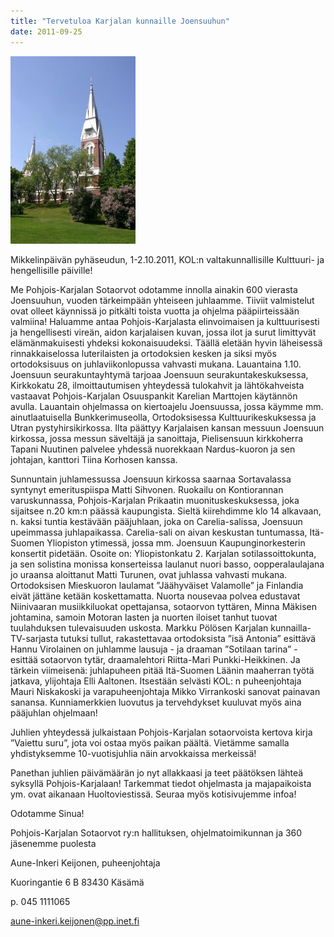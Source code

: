 ```yaml
---
title: "Tervetuloa Karjalan kunnaille Joensuuhun"
date: 2011-09-25
---
```


[![Joensuun kirkko](images/joensuun-kirkko-200x300.jpg "Joensuun kirkko")](http://p-ksotaorvot.fi/wp-content/uploads/2011/02/joensuun-kirkko.jpg)

Mikkelinpäivän pyhäseudun, 1-2.10.2011, KOL:n valtakunnallisille Kulttuuri- ja hengellisille päiville!

Me Pohjois-Karjalan Sotaorvot odotamme innolla ainakin 600 vierasta Joensuuhun, vuoden tärkeimpään yhteiseen juhlaamme. Tiiviit valmistelut ovat olleet käynnissä jo pitkälti toista vuotta ja ohjelma pääpiirteissään valmiina! Haluamme antaa Pohjois-Karjalasta elinvoimaisen ja kulttuurisesti ja hengellisesti vireän, aidon karjalaisen kuvan, jossa ilot ja surut limittyvät elämänmakuisesti yhdeksi kokonaisuudeksi. Täällä eletään hyvin läheisessä rinnakkaiselossa luterilaisten ja ortodoksien kesken ja siksi myös ortodoksisuus on juhlaviikonlopussa vahvasti mukana. Lauantaina 1.10. Joensuun seurakuntayhtymä tarjoaa Joensuun seurakuntakeskuksessa, Kirkkokatu 28, ilmoittautumisen yhteydessä tulokahvit ja lähtökahveista vastaavat Pohjois-Karjalan Osuuspankit Karelian Marttojen käytännön avulla. Lauantain ohjelmassa on kiertoajelu Joensuussa, jossa käymme mm. ainutlaatuisella Bunkkerimuseolla, Ortodoksisessa Kulttuurikeskuksessa ja Utran pystyhirsikirkossa. Ilta päättyy Karjalaisen kansan messuun Joensuun kirkossa, jossa messun säveltäjä ja sanoittaja, Pielisensuun kirkkoherra Tapani Nuutinen palvelee yhdessä nuorekkaan Nardus-kuoron ja sen johtajan, kanttori Tiina Korhosen kanssa.

Sunnuntain juhlamessussa Joensuun kirkossa saarnaa Sortavalassa syntynyt emerituspiispa Matti Sihvonen. Ruokailu on Kontiorannan varuskunnassa, Pohjois-Karjalan Prikaatin muonituskeskuksessa, joka sijaitsee n.20 km:n päässä kaupungista. Sieltä kiirehdimme klo 14 alkavaan, n. kaksi tuntia kestävään pääjuhlaan, joka on Carelia-salissa, Joensuun upeimmassa juhlapaikassa. Carelia-sali on aivan keskustan tuntumassa, Itä-Suomen Yliopiston ytimessä, jossa mm. Joensuun Kaupunginorkesterin konsertit pidetään. Osoite on: Yliopistonkatu 2. Karjalan sotilassoittokunta, ja sen solistina monissa konserteissa laulanut nuori basso, oopperalaulajana jo uraansa aloittanut Matti Turunen, ovat juhlassa vahvasti mukana. Ortodoksisen Mieskuoron laulamat ”Jäähyväiset Valamolle” ja Finlandia eivät jättäne ketään koskettamatta. Nuorta nousevaa polvea edustavat Niinivaaran musiikkiluokat opettajansa, sotaorvon tyttären, Minna Mäkisen johtamina, samoin Motoran lasten ja nuorten iloiset tanhut tuovat tuulahduksen tulevaisuuden uskosta. Markku Pölösen Karjalan kunnailla-TV-sarjasta tutuksi tullut, rakastettavaa ortodoksista ”isä Antonia” esittävä Hannu Virolainen on juhlamme lausuja - ja draaman ”Sotilaan tarina” - esittää sotaorvon tytär, draamalehtori Riitta-Mari Punkki-Heikkinen. Ja tärkein viimeisenä: juhlapuheen pitää Itä-Suomen Läänin maaherran työtä jatkava, ylijohtaja Elli Aaltonen. Itsestään selvästi KOL: n puheenjohtaja Mauri Niskakoski ja varapuheenjohtaja Mikko Virrankoski sanovat painavan sanansa. Kunniamerkkien luovutus ja tervehdykset kuuluvat myös aina pääjuhlan ohjelmaan!

Juhlien yhteydessä julkaistaan Pohjois-Karjalan sotaorvoista kertova kirja ”Vaiettu suru”, jota voi ostaa myös paikan päältä. Vietämme samalla yhdistyksemme 10-vuotisjuhlia näin arvokkaissa merkeissä!

Panethan juhlien päivämäärän jo nyt allakkaasi ja teet päätöksen lähteä syksyllä Pohjois-Karjalaan! Tarkemmat tiedot ohjelmasta ja majapaikoista ym. ovat aikanaan Huoltoviestissä. Seuraa myös kotisivujemme infoa!

Odotamme Sinua!

Pohjois-Karjalan Sotaorvot ry:n hallituksen, ohjelmatoimikunnan ja 360 jäsenemme puolesta

Aune-Inkeri Keijonen, puheenjohtaja

Kuoringantie 6 B 83430 Käsämä

p. 045 1111065

aune-inkeri.keijonen@pp.inet.fi
